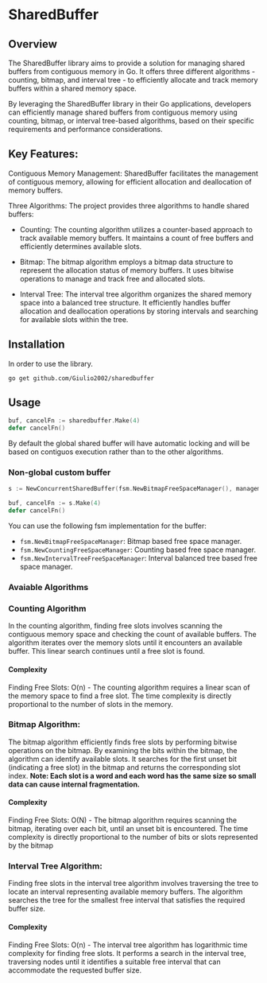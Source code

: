 # SharedBuffer

## Overview
The SharedBuffer library aims to provide a solution for managing shared buffers from contiguous memory in Go. It offers three different algorithms - counting, bitmap, and interval tree - to efficiently allocate and track memory buffers within a shared memory space.

By leveraging the SharedBuffer library in their Go applications, developers can efficiently manage shared buffers from contiguous memory using counting, bitmap, or interval tree-based algorithms, based on their specific requirements and performance considerations.

## Key Features:

Contiguous Memory Management: SharedBuffer facilitates the management of contiguous memory, allowing for efficient allocation and deallocation of memory buffers.

Three Algorithms: The project provides three algorithms to handle shared buffers:

* Counting: The counting algorithm utilizes a counter-based approach to track available memory buffers. It maintains a count of free buffers and efficiently determines available slots.

* Bitmap: The bitmap algorithm employs a bitmap data structure to represent the allocation status of memory buffers. It uses bitwise operations to manage and track free and allocated slots.

* Interval Tree: The interval tree algorithm organizes the shared memory space into a balanced tree structure. It efficiently handles buffer allocation and deallocation operations by storing intervals and searching for available slots within the tree.

## Installation

In order to use the library.
```
go get github.com/Giulio2002/sharedbuffer
```

## Usage

```go
buf, cancelFn := sharedbuffer.Make(4)
defer cancelFn()
```

By default the global shared buffer will have automatic locking and will be based on contiguos execution rather than to the other algorithms.

### Non-global custom buffer

```go
s := NewConcurrentSharedBuffer(fsm.NewBitmapFreeSpaceManager(), management.NewMemoryBuffer())

buf, cancelFn := s.Make(4)
defer cancelFn()
```

You can use the following fsm implementation for the buffer:

* `fsm.NewBitmapFreeSpaceManager`: Bitmap based free space manager.
* `fsm.NewCountingFreeSpaceManager`: Counting based free space manager.
* `fsm.NewIntervalTreeFreeSpaceManager`: Interval balanced tree based free space manager.

### Avaiable Algorithms

### Counting Algorithm

In the counting algorithm, finding free slots involves scanning the contiguous memory space and checking the count of available buffers. The algorithm iterates over the memory slots until it encounters an available buffer. This linear search continues until a free slot is found.

#### Complexity


Finding Free Slots: O(n) - The counting algorithm requires a linear scan of the memory space to find a free slot. The time complexity is directly proportional to the number of slots in the memory.

### Bitmap Algorithm:

The bitmap algorithm efficiently finds free slots by performing bitwise operations on the bitmap. By examining the bits within the bitmap, the algorithm can identify available slots. It searches for the first unset bit (indicating a free slot) in the bitmap and returns the corresponding slot index.
**Note: Each slot is a word and each word has the same size so small data can cause internal fragmentation.**

#### Complexity

Finding Free Slots: O(N) - The bitmap algorithm requires scanning the bitmap, iterating over each bit, until an unset bit is encountered. The time complexity is directly proportional to the number of bits or slots represented by the bitmap


### Interval Tree Algorithm:
Finding free slots in the interval tree algorithm involves traversing the tree to locate an interval representing available memory buffers. The algorithm searches the tree for the smallest free interval that satisfies the required buffer size.

#### Complexity

Finding Free Slots: O(n) - The interval tree algorithm has logarithmic time complexity for finding free slots. It performs a search in the interval tree, traversing nodes until it identifies a suitable free interval that can accommodate the requested buffer size.

